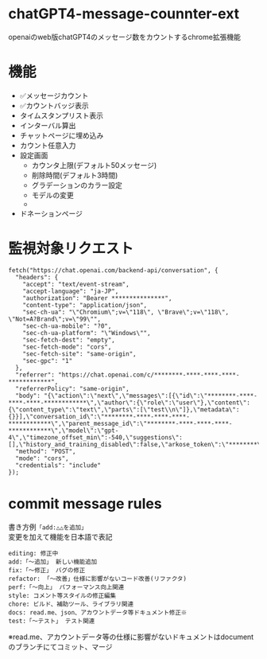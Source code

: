 # chatGPT4-message-counnter-ext
openaiのweb版chatGPT4のメッセージ数をカウントするchrome拡張機能

# 機能
- ✅メッセージカウント
- ✅カウントバッジ表示
- タイムスタンプリスト表示
- インターバル算出
- チャットページに埋め込み
- カウント任意入力
- 設定画面
  - カウンタ上限(デフォルト50メッセージ)
  - 削除時間(デフォルト3時間)
  - グラデーションのカラー設定
  - モデルの変更
  - 
- ドネーションページ

# 監視対象リクエスト
```
fetch("https://chat.openai.com/backend-api/conversation", {
  "headers": {
    "accept": "text/event-stream",
    "accept-language": "ja-JP",
    "authorization": "Bearer ***************",
    "content-type": "application/json",
    "sec-ch-ua": "\"Chromium\";v=\"118\", \"Brave\";v=\"118\", \"Not=A?Brand\";v=\"99\"",
    "sec-ch-ua-mobile": "?0",
    "sec-ch-ua-platform": "\"Windows\"",
    "sec-fetch-dest": "empty",
    "sec-fetch-mode": "cors",
    "sec-fetch-site": "same-origin",
    "sec-gpc": "1"
  },
  "referrer": "https://chat.openai.com/c/********-****-****-****-************",
  "referrerPolicy": "same-origin",
  "body": "{\"action\":\"next\",\"messages\":[{\"id\":\"********-****-****-****-************\",\"author\":{\"role\":\"user\"},\"content\":{\"content_type\":\"text\",\"parts\":[\"test\\n\"]},\"metadata\":{}}],\"conversation_id\":\"********-****-****-****-************\",\"parent_message_id\":\"********-****-****-****-************\",\"model\":\"gpt-4\",\"timezone_offset_min\":-540,\"suggestions\":[],\"history_and_training_disabled\":false,\"arkose_token\":\"********\",\"force_paragen\":false}",
  "method": "POST",
  "mode": "cors",
  "credentials": "include"
});
```

# commit message rules
書き方例``「add:△△を追加」``  
変更を加えて機能を日本語で表記
```
editing: 修正中
add:「～追加」 新しい機能追加
fix:「～修正」 バグの修正
refactor: 「～改善」仕様に影響がないコード改善(リファクタ)
perf:「～向上」 パフォーマンス向上関連
style: コメント等スタイルの修正編集
chore: ビルド、補助ツール、ライブラリ関連
docs: read.me、json、アカウントデータ等ドキュメント修正※
test:「～テスト」 テスト関連
```
※read.me、アカウントデータ等の仕様に影響がないドキュメントはdocumentのブランチにてコミット、マージ
